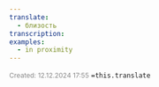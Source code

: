 ```yaml
---
translate:
  - близость
transcription: 
examples:
  - in proximity
---
```

<span style="font-size:12px; color:#888888;">Created: 12.12.2024 17:55</span>
 `=this.translate`